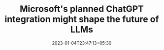 ---
title: "Microsoft's planned ChatGPT integration might shape the future of LLMs"
date: 2023-01-04T23:47:13+05:30
draft: true
showTableOfContents: true
showHeadingAnchors: true
---